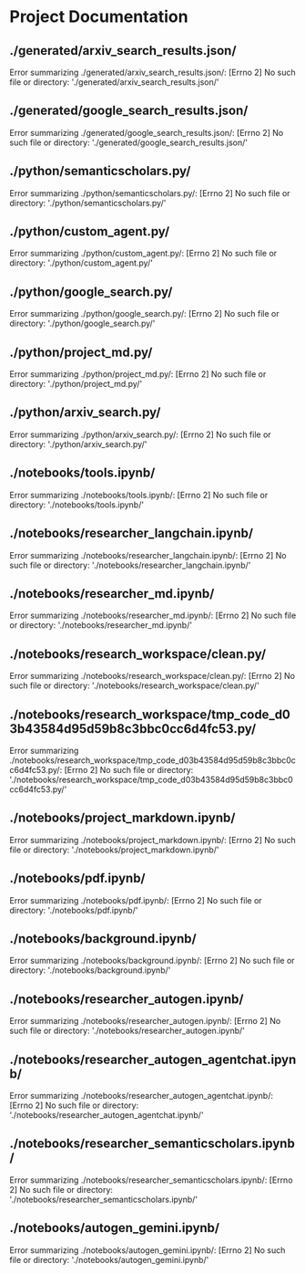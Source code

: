 # Project Documentation

## ./generated/arxiv_search_results.json/

Error summarizing ./generated/arxiv_search_results.json/: [Errno 2] No such file or directory: './generated/arxiv_search_results.json/'

## ./generated/google_search_results.json/

Error summarizing ./generated/google_search_results.json/: [Errno 2] No such file or directory: './generated/google_search_results.json/'

## ./python/semanticscholars.py/

Error summarizing ./python/semanticscholars.py/: [Errno 2] No such file or directory: './python/semanticscholars.py/'

## ./python/custom_agent.py/

Error summarizing ./python/custom_agent.py/: [Errno 2] No such file or directory: './python/custom_agent.py/'

## ./python/google_search.py/

Error summarizing ./python/google_search.py/: [Errno 2] No such file or directory: './python/google_search.py/'

## ./python/project_md.py/

Error summarizing ./python/project_md.py/: [Errno 2] No such file or directory: './python/project_md.py/'

## ./python/arxiv_search.py/

Error summarizing ./python/arxiv_search.py/: [Errno 2] No such file or directory: './python/arxiv_search.py/'

## ./notebooks/tools.ipynb/

Error summarizing ./notebooks/tools.ipynb/: [Errno 2] No such file or directory: './notebooks/tools.ipynb/'

## ./notebooks/researcher_langchain.ipynb/

Error summarizing ./notebooks/researcher_langchain.ipynb/: [Errno 2] No such file or directory: './notebooks/researcher_langchain.ipynb/'

## ./notebooks/researcher_md.ipynb/

Error summarizing ./notebooks/researcher_md.ipynb/: [Errno 2] No such file or directory: './notebooks/researcher_md.ipynb/'

## ./notebooks/research_workspace/clean.py/

Error summarizing ./notebooks/research_workspace/clean.py/: [Errno 2] No such file or directory: './notebooks/research_workspace/clean.py/'

## ./notebooks/research_workspace/tmp_code_d03b43584d95d59b8c3bbc0cc6d4fc53.py/

Error summarizing ./notebooks/research_workspace/tmp_code_d03b43584d95d59b8c3bbc0cc6d4fc53.py/: [Errno 2] No such file or directory: './notebooks/research_workspace/tmp_code_d03b43584d95d59b8c3bbc0cc6d4fc53.py/'

## ./notebooks/project_markdown.ipynb/

Error summarizing ./notebooks/project_markdown.ipynb/: [Errno 2] No such file or directory: './notebooks/project_markdown.ipynb/'

## ./notebooks/pdf.ipynb/

Error summarizing ./notebooks/pdf.ipynb/: [Errno 2] No such file or directory: './notebooks/pdf.ipynb/'

## ./notebooks/background.ipynb/

Error summarizing ./notebooks/background.ipynb/: [Errno 2] No such file or directory: './notebooks/background.ipynb/'

## ./notebooks/researcher_autogen.ipynb/

Error summarizing ./notebooks/researcher_autogen.ipynb/: [Errno 2] No such file or directory: './notebooks/researcher_autogen.ipynb/'

## ./notebooks/researcher_autogen_agentchat.ipynb/

Error summarizing ./notebooks/researcher_autogen_agentchat.ipynb/: [Errno 2] No such file or directory: './notebooks/researcher_autogen_agentchat.ipynb/'

## ./notebooks/researcher_semanticscholars.ipynb/

Error summarizing ./notebooks/researcher_semanticscholars.ipynb/: [Errno 2] No such file or directory: './notebooks/researcher_semanticscholars.ipynb/'

## ./notebooks/autogen_gemini.ipynb/

Error summarizing ./notebooks/autogen_gemini.ipynb/: [Errno 2] No such file or directory: './notebooks/autogen_gemini.ipynb/'

